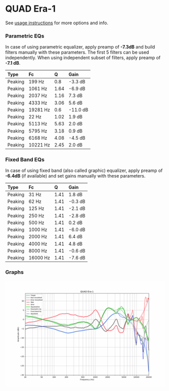 # QUAD Era-1
See [usage instructions](https://github.com/jaakkopasanen/AutoEq#usage) for more options and info.

### Parametric EQs
In case of using parametric equalizer, apply preamp of **-7.3dB** and build filters manually
with these parameters. The first 5 filters can be used independently.
When using independent subset of filters, apply preamp of **-7.1 dB**.

| Type    | Fc       |    Q | Gain     |
|:--------|:---------|:-----|:---------|
| Peaking | 199 Hz   | 0.8  | -3.3 dB  |
| Peaking | 1061 Hz  | 1.64 | -6.9 dB  |
| Peaking | 2037 Hz  | 1.16 | 7.3 dB   |
| Peaking | 4333 Hz  | 3.06 | 5.6 dB   |
| Peaking | 19281 Hz | 0.6  | -11.0 dB |
| Peaking | 22 Hz    | 1.02 | 1.9 dB   |
| Peaking | 5113 Hz  | 5.63 | 2.0 dB   |
| Peaking | 5795 Hz  | 3.18 | 0.9 dB   |
| Peaking | 6168 Hz  | 4.08 | -4.5 dB  |
| Peaking | 10221 Hz | 2.45 | 2.0 dB   |

### Fixed Band EQs
In case of using fixed band (also called graphic) equalizer, apply preamp of **-6.4dB**
(if available) and set gains manually with these parameters.

| Type    | Fc       |    Q | Gain    |
|:--------|:---------|:-----|:--------|
| Peaking | 31 Hz    | 1.41 | 1.8 dB  |
| Peaking | 62 Hz    | 1.41 | -0.3 dB |
| Peaking | 125 Hz   | 1.41 | -2.1 dB |
| Peaking | 250 Hz   | 1.41 | -2.8 dB |
| Peaking | 500 Hz   | 1.41 | 0.2 dB  |
| Peaking | 1000 Hz  | 1.41 | -6.0 dB |
| Peaking | 2000 Hz  | 1.41 | 6.4 dB  |
| Peaking | 4000 Hz  | 1.41 | 4.8 dB  |
| Peaking | 8000 Hz  | 1.41 | -0.6 dB |
| Peaking | 16000 Hz | 1.41 | -7.6 dB |

### Graphs
![](./QUAD%20Era-1.png)